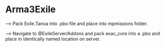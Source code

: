 # Arma3Exile

--> Pack Exile.Tanoa into .pbo file and place into mpmissions folder.

--> Navigate to @ExileServer/Addons and pack exac_core into a .pbo and place in identically named location on server.
